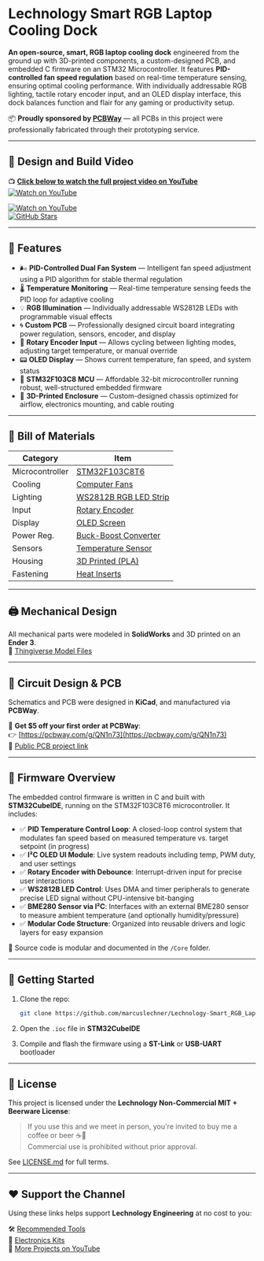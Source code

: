 
# Lechnology Smart RGB Laptop Cooling Dock

**An open-source, smart, RGB laptop cooling dock** engineered from the ground up with 3D-printed components, a custom-designed PCB, and embedded C firmware on an STM32 Microcontroller. It features **PID-controlled fan speed regulation** based on real-time temperature sensing, ensuring optimal cooling performance. With individually addressable RGB lighting, tactile rotary encoder input, and an OLED display interface, this dock balances function and flair for any gaming or productivity setup.

📦 **Proudly sponsored by [PCBWay](https://pcbway.com/g/QN1n73)** — all PCBs in this project were professionally fabricated through their prototyping service.  

---

## 🎥 Design and Build Video

📺 **[Click below to watch the full project video on YouTube](https://youtu.be/KlnJxFxes5I)**
[![Watch on YouTube](https://img.youtube.com/vi/KlnJxFxes5I/hqdefault.jpg)](https://youtu.be/KlnJxFxes5I)

[![Watch on YouTube](https://img.shields.io/badge/Watch%20Video-%F0%9F%8E%A5-red?logo=youtube)](https://youtu.be/KlnJxFxes5I)  
[![GitHub Stars](https://img.shields.io/github/stars/marcuslechner/Lechnology-Smart_RGB_Laptop_Cooling_Dock?style=social)](https://github.com/marcuslechner/Lechnology-Smart_RGB_Laptop_Cooling_Dock)

---

## 🔧 Features

- 🌬️ **PID-Controlled Dual Fan System** — Intelligent fan speed adjustment using a PID algorithm for stable thermal regulation  
- 🌡️ **Temperature Monitoring** — Real-time temperature sensing feeds the PID loop for adaptive cooling  
- 💡 **RGB Illumination** — Individually addressable WS2812B LEDs with programmable visual effects  
- 🌀 **Custom PCB** — Professionally designed circuit board integrating power regulation, sensors, encoder, and display  
- 🔁 **Rotary Encoder Input** — Allows cycling between lighting modes, adjusting target temperature, or manual override  
- 📟 **OLED Display** — Shows current temperature, fan speed, and system status  
- 🧠 **STM32F103C8 MCU** — Affordable 32-bit microcontroller running robust, well-structured embedded firmware
- 🧱 **3D-Printed Enclosure** — Custom-designed chassis optimized for airflow, electronics mounting, and cable routing  

---

## 🧰 Bill of Materials

| Category      | Item                                        |
|---------------|---------------------------------------------|
| Microcontroller | [STM32F103C8T6](https://amzn.to/4fDvRRE)     |
| Cooling        | [Computer Fans](https://amzn.to/4hZPmWb)     |
| Lighting       | [WS2812B RGB LED Strip](https://amzn.to/3ZeDNmJ) |
| Input          | [Rotary Encoder](https://amzn.to/3CElFd5)     |
| Display        | [OLED Screen](https://amzn.to/40X8Cxr)        |
| Power Reg.     | [Buck-Boost Converter](https://amzn.to/3BdbzzH) |
| Sensors        | [Temperature Sensor](https://amzn.to/3ASJWLU) |
| Housing        | [3D Printed (PLA)](https://amzn.to/3velPAv)   |
| Fastening      | [Heat Inserts](https://amzn.to/4eLyRu2)       |

---

## 🖨️ Mechanical Design

All mechanical parts were modeled in **SolidWorks** and 3D printed on an **Ender 3**.  
🔗 [Thingiverse Model Files](https://www.thingiverse.com/thing:6853587)

---

## 📡 Circuit Design & PCB

Schematics and PCB were designed in **KiCad**, and manufactured via **PCBWay**.

🧾 **Get $5 off your first order at PCBWay**:  
👉 [https://pcbway.com/g/QN1n73](https://pcbway.com/g/QN1n73)  
📄 [Public PCB project link](https://www.pcbway.com/project/shareproject/Lechnology_RGB_Laptop_Cooler.html)

---

## 🧠 Firmware Overview

The embedded control firmware is written in C and built with **STM32CubeIDE**, running on the STM32F103C8T6 microcontroller. It includes:

- ✅ **PID Temperature Control Loop**: A closed-loop control system that modulates fan speed based on measured temperature vs. target setpoint (in progress)
- ✅ **I²C OLED UI Module**: Live system readouts including temp, PWM duty, and user settings  
- ✅ **Rotary Encoder with Debounce**: Interrupt-driven input for precise user interactions  
- ✅ **WS2812B LED Control**: Uses DMA and timer peripherals to generate precise LED signal without CPU-intensive bit-banging
- ✅ **BME280 Sensor via I²C**: Interfaces with an external BME280 sensor to measure ambient temperature (and optionally humidity/pressure)
- ✅ **Modular Code Structure**: Organized into reusable drivers and logic layers for easy expansion  

🎯 Source code is modular and documented in the `/Core` folder.

---

## 🚀 Getting Started

1. Clone the repo:
   ```bash
   git clone https://github.com/marcuslechner/Lechnology-Smart_RGB_Laptop_Cooling_Dock.git
   ```

2. Open the `.ioc` file in **STM32CubeIDE**
3. Compile and flash the firmware using a **ST-Link** or **USB-UART** bootloader

---

## 📜 License

This project is licensed under the **Lechnology Non-Commercial MIT + Beerware License**:

> If you use this and we meet in person, you're invited to buy me a coffee or beer ☕🍺  
> Commercial use is prohibited without prior approval.

See [LICENSE.md](LICENSE.md) for full terms.

---

## ❤️ Support the Channel

Using these links helps support **Lechnology Engineering** at no cost to you:

🛠️ [Recommended Tools](https://amzn.to/3SStW2l)  
🔌 [Electronics Kits](https://amzn.to/3SStW2l)  
🎥 [More Projects on YouTube](https://youtube.com/@lechnologyengineering)
